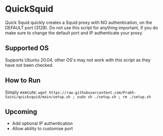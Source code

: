 # QuickSquid
Quick Squid quickly creates a Squid proxy with NO authentication, on the DEFAULT port (3128). Do not use this script for anything important, if you do make sure to change the default port and IP authenticate your proxy. 
## Supported OS
Supports Ubuntu 20.04, other OS's may not work with this script as they have not been checked.
## How to Run 
Simply execute: `wget https://raw.githubusercontent.com/Prabh-Saini/quicksquid/main/setup.sh ; sudo sh ./setup.sh ; rm ./setup.sh`
## Upcoming 
* Add optional IP authentication
* Allow ability to customise port
